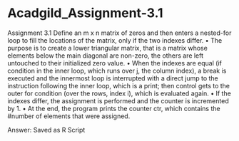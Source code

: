 # Acadgild_Assignment-3.1
Assignment 3.1
Define an m x n matrix of zeros and then enters a nested-for loop to fill the
locations of the matrix, only if the two indexes differ.
• The purpose is to create a lower triangular matrix, that is a matrix whose
elements below the main diagonal are non-zero, the others are left
untouched to their initialized zero value.
• When the indexes are equal (if condition in the inner loop, which runs over
j, the column index), a break is executed and the innermost loop is
interrupted with a direct jump to the instruction following the inner loop,
which is a print; then control gets to the outer for condition (over the
rows, index i), which is evaluated again.
• If the indexes differ, the assignment is performed and the counter is
incremented by 1.
• At the end, the program prints the counter ctr, which contains the
#number of elements that were assigned.

Answer: Saved as R Script
